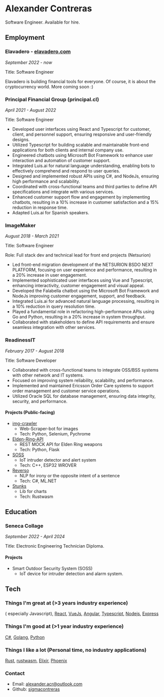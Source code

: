 # Alexander Contreras

Software Engineer. Available for hire.

## Employment

### Elavadero - [elavadero.com]()

_September 2022 - now_

Title: Software Engineer

Elavadero is building financial tools for everyone. Of course, it is about the cryptocurrency world. More coming soon :)

### Principal Financial Group (principal.cl)

_April 2021 - August 2022_

Title: Software Engineer

- Developed user interfaces using React and Typescript for customer, client, and personnel support, ensuring responsive and user-friendly designs.
- Utilized Typescript for building scalable and maintainable front-end applications for both clients and internal company use.
- Engineered chatbots using Microsoft Bot Framework to enhance user interaction and automation of customer support.
- Integrated Luis.ai for natural language understanding, enabling bots to effectively comprehend and respond to user queries.
- Designed and implemented robust APIs using C#, and NodeJs, ensuring high performance and scalability.
- Coordinated with cross-functional teams and third parties to define API specifications and integrate with various services.
- Enhanced customer support flow and engagement by implementing chatbots, resulting in a 10% increase in customer satisfaction and a 15% reduction in response time.
- Adapted Luis.ai for Spanish speakers.

### ImageMaker

_August 2018 - March 2021_

Title: Software Engineer

Role: Full stack dev and technical lead for front end projects (Netsurion)

- Led front-end migration development of the NETSURION BSDO NEXT PLATFORM, focusing on user experience and performance, resulting in a 20% increase in user engagement.
- Implemented sophisticated user interfaces using Vue and Typescript, enhancing interactivity, customer engagement and visual appeal.
- Developed the Falabella chatbot using the Microsoft Bot Framework and NodeJs improving customer engagement, support, and feedback.
- Integrated Luis.ai for advanced natural language processing, resulting in a 10% reduction in query resolution time.
- Played a fundamental role in refactoring high-performance APIs using Go and Python, resulting in a 20% increase in system throughput.
- Collaborated with stakeholders to define API requirements and ensure seamless integration with other services.

### ReadinessIT

_February 2017 - August 2018_

Title: Software Developer

- Collaborated with cross-functional teams to integrate OSS/BSS systems with other network and IT systems.
- Focused on improving system reliability, scalability, and performance.
- Implemented and maintained Ericsson Order Care systems to support order management and customer service operations.
- Utilized Oracle SQL for database management, ensuring data integrity, security, and performance.

#### Projects (Public-facing)

- [img-crawler](https://github.com/sigmacontreras/img-crawler)
  - Web-Scraper-bot for images
  - Tech: Python, Selenium, Pychrome
- [Elden-Ring-API](https://github.com/sigmacontreras/flask-elden-ring-api)
  - REST MOCK API for Elden Ring weapons
  - Tech: Python, Flask
- [SOSS](https://github.com/sigmacontreras/soss)
  - IoT intruder detector and alert system
  - Tech: C++, ESP32 WROVER
- [Reverso](https://github.com/sigmacontreras/reverso)
  - NLP for irony or the opposite intent of a sentence
  - Tech: C#, ML.NET
- [Stunks](https://github.com/sigmacontreras/candlestick-chart-wasm)
  - Lib for charts
  - Tech: Rustwasm

## Education

### Seneca Collage

_September 2022 - April 2024_

Title: Electronic Engineering Technician Diploma.

#### Projects

- Smart Outdoor Security System (SOSS)
  - IoT device for intruder detection and alarm system.

## Tech

### Things I'm great at (>3 years industry experience)

( especially Javascript), [React](https://reactjs.org/), [VueJs](https://vuejs.org/), [Angular](https://angular.dev/), [Typescript](https://www.typescriptlang.org/), [Nodejs](https://nodejs.org/), 
[Express](https://expressjs.com/)

### Things I'm good at (>1 year industry experience)

[C#](https://microsoft.com/), [Golang](https://golang.org/), [Python](https://python.org/)

### Things I like a lot (Personal time, no industry applications)

[Rust](https://www.rust-lang.org/), [rustwasm](https://rustwasm.github.io/), [Elixir](https://elixir-lang.org/), [Phoenix](https://phoenixframework.org/)

### Contact

- Email: alexander.acr@outlook.com
- Github: [sigmacontreras](http://github.com/sigmacontreras)